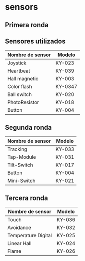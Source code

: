 # sensors

## Primera ronda 

## Sensores utilizados
|Nombre de sensor|Modelo|
|-|-|
|Joystick|KY-023|
|Heartbeat|KY-039|
|Hall magnetic|KY-003|
|Color flash|KY-0347|
|Ball switch|KY-020|
|PhotoResistor|KY-018|
|Button|KY-004|


## Segunda ronda
|Nombre de sensor|Modelo|
|-|-|
|Tracking|KY-033|
|Tap-Module|KY-031|
|Tilt-Switch|KY-017|
|Button|KY-004|
|Mini-Switch|KY-021|

## Tercera ronda
|Nombre de sensor|Modelo|
|-|-|
|Touch|KY-036|
|Avoidance|KY-032|
|Temperature Digital|KY-025|
|Linear Hall|KY-024|
|Flame|KY-026|
